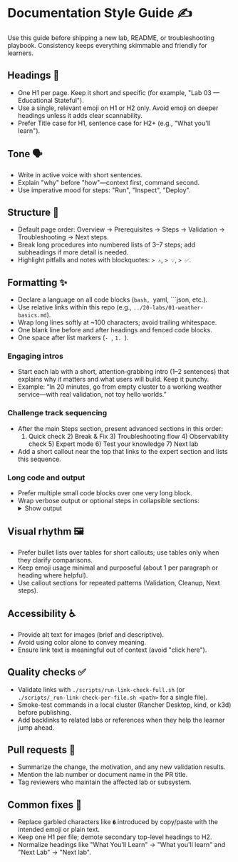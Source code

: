 # Documentation Style Guide ✍️

Use this guide before shipping a new lab, README, or troubleshooting playbook. Consistency keeps everything skimmable and friendly for learners.

## Headings 🎯

- One H1 per page. Keep it short and specific (for example, "Lab 03 — Educational Stateful").
- Use a single, relevant emoji on H1 or H2 only. Avoid emoji on deeper headings unless it adds clear scannability.
- Prefer Title case for H1, sentence case for H2+ (e.g., "What you'll learn").

## Tone 🗣️

- Write in active voice with short sentences.
- Explain "why" before "how"—context first, command second.
- Use imperative mood for steps: "Run", "Inspect", "Deploy".

## Structure 🧱

- Default page order: Overview → Prerequisites → Steps → Validation → Troubleshooting → Next steps.
- Break long procedures into numbered lists of 3–7 steps; add subheadings if more detail is needed.
- Highlight pitfalls and notes with blockquotes: `> ⚠️`, `> 💡`, `> ✅`.

## Formatting ✨

- Declare a language on all code blocks (```bash, ```yaml, ```json, etc.).
- Use relative links within this repo (e.g., `../20-labs/01-weather-basics.md`).
- Wrap long lines softly at ~100 characters; avoid trailing whitespace.
- One blank line before and after headings and fenced code blocks.
- One space after list markers (`- `, `1. `).

### Engaging intros

- Start each lab with a short, attention‑grabbing intro (1–2 sentences) that explains why it matters and what users will build. Keep it punchy.
- Example: “In 20 minutes, go from empty cluster to a working weather service—with real validation, not toy hello worlds.”

### Challenge track sequencing

- After the main Steps section, present advanced sections in this order:
	1) Quick check 2) Break & Fix 3) Troubleshooting flow 4) Observability check 5) Expert mode 6) Test your knowledge 7) Next lab
- Add a short callout near the top that links to the expert section and lists this sequence.

### Long code and output

- Prefer multiple small code blocks over one very long block.
- Wrap verbose output or optional steps in collapsible sections:
	<details><summary>Show output</summary>
	…
	</details>

## Visual rhythm 🖼️

- Prefer bullet lists over tables for short callouts; use tables only when they clarify comparisons.
- Keep emoji usage minimal and purposeful (about 1 per paragraph or heading where helpful).
- Use callout sections for repeated patterns (Validation, Cleanup, Next steps).

## Accessibility ♿

- Provide alt text for images (brief and descriptive).
- Avoid using color alone to convey meaning.
- Ensure link text is meaningful out of context (avoid "click here").

## Quality checks ✅

- Validate links with `./scripts/run-link-check-full.sh` (or `./scripts/_run-link-check-per-file.sh <path>` for a single file).
- Smoke-test commands in a local cluster (Rancher Desktop, kind, or k3d) before publishing.
- Add backlinks to related labs or references when they help the learner jump ahead.

## Pull requests 🤝

- Summarize the change, the motivation, and any new validation results.
- Mention the lab number or document name in the PR title.
- Tag reviewers who maintain the affected lab or subsystem.

## Common fixes 🔧

- Replace garbled characters like `�` introduced by copy/paste with the intended emoji or plain text.
- Keep one H1 per file; demote secondary top-level headings to H2.
- Normalize headings like "What You'll Learn" → "What you'll learn" and "Next Lab" → "Next lab".
